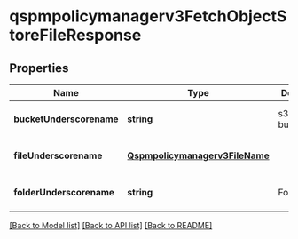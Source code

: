 # qspmpolicymanagerv3FetchObjectStoreFileResponse

## Properties
Name | Type | Description | Notes
------------ | ------------- | ------------- | -------------
**bucketUnderscorename** | **string** | s3 bucket_name | [optional] [default to null]
**fileUnderscorename** | [**Qspmpolicymanagerv3FileName**](Qspmpolicymanagerv3FileName.md) |  | [optional] [default to null]
**folderUnderscorename** | **string** | Folder Name | [optional] [default to null]

[[Back to Model list]](../README.md#documentation-for-models) [[Back to API list]](../README.md#documentation-for-api-endpoints) [[Back to README]](../README.md)


